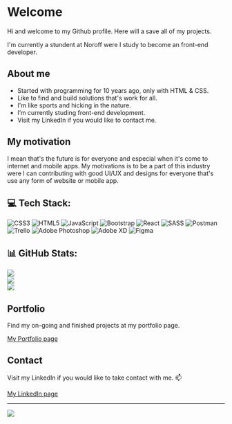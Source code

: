 # Welcome

Hi and welcome to my Github profile.
Here will a save all of my projects.

I'm currently a stundent at Noroff were I study to become an front-end developer.


## About me
* Started with programming for 10 years ago, only with HTML & CSS.
* Like to find and build solutions that's work for all. 
* I'm like sports and hicking in the nature.
* I’m currently studing front-end development.
* Visit my LinkedIn if you would like to contact me.

## My motivation

I mean that's the future is for everyone and especial when it's come to internet and mobile apps.
My motivations is to be a part of this industry were I can contributing with good UI/UX and designs for everyone that's use any form
of website or mobile app.

## 💻 Tech Stack:
![CSS3](https://img.shields.io/badge/css3-%231572B6.svg?style=flat&logo=css3&logoColor=white) ![HTML5](https://img.shields.io/badge/html5-%23E34F26.svg?style=flat&logo=html5&logoColor=white) ![JavaScript](https://img.shields.io/badge/javascript-%23323330.svg?style=flat&logo=javascript&logoColor=%23F7DF1E) ![Bootstrap](https://img.shields.io/badge/bootstrap-%23563D7C.svg?style=flat&logo=bootstrap&logoColor=white) ![React](https://img.shields.io/badge/react-%2320232a.svg?style=flat&logo=react&logoColor=%2361DAFB) ![SASS](https://img.shields.io/badge/SASS-hotpink.svg?style=flat&logo=SASS&logoColor=white) ![Postman](https://img.shields.io/badge/Postman-FF6C37?style=flat&logo=postman&logoColor=white) ![Trello](https://img.shields.io/badge/Trello-%23026AA7.svg?style=flat&logo=Trello&logoColor=white) ![Adobe Photoshop](https://img.shields.io/badge/adobephotoshop-%2331A8FF.svg?style=flat&logo=adobephotoshop&logoColor=white) ![Adobe XD](https://img.shields.io/badge/Adobe%20XD-470137?style=flat&logo=Adobe%20XD&logoColor=#FF61F6) 	![Figma](https://img.shields.io/badge/figma-%23F24E1E.svg?style=flat&logo=figma&logoColor=white)
## 📊 GitHub Stats:
![](https://github-readme-stats.vercel.app/api?username=LAakerberg&theme=onedark&hide_border=false&include_all_commits=true&count_private=true)<br/>
![](https://github-readme-streak-stats.herokuapp.com/?user=LAakerberg&theme=onedark&hide_border=false)<br/>
![](https://github-readme-stats.vercel.app/api/top-langs/?username=LAakerberg&theme=onedark&hide_border=false&include_all_commits=true&count_private=true&layout=compact)

## Portfolio

Find my on-going and finished projects at my portfolio page.

[My Portfolio page](https://frolicking-monstera-3929fd.netlify.app/)

## Contact

Visit my LinkedIn if you would like to take contact with me. 📫

[My LinkedIn page](https://www.linkedin.com/in/linus-%C3%A5kerberg-4126891b1/)

---
[![](https://visitcount.itsvg.in/api?id=LAakerberg&icon=0&color=4)](https://visitcount.itsvg.in)

